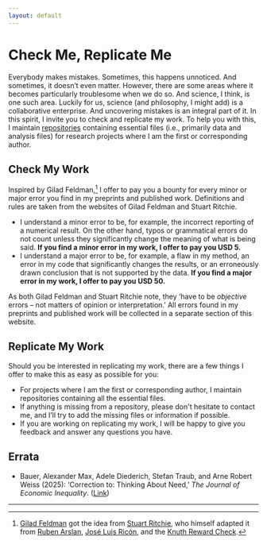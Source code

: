 ```yaml
---
layout: default
---
```


# Check Me, Replicate Me

Everybody makes mistakes. Sometimes, this happens unnoticed. And sometimes, it doesn’t even matter. However, there are some areas where it becomes particularly troublesome when we do so. And science, I think, is one such area. Luckily for us, science (and philosophy, I might add) is a collaborative enterprise. And uncovering mistakes is an integral part of it. In this spirit, I invite you to check and replicate my work. To help you with this, I maintain [repositories](./repositories.md) containing essential files (i.e., primarily data and analysis files) for research projects where I am the first or corresponding author.

## Check My Work

Inspired by Gilad Feldman,[^1] I offer to pay you a bounty for every minor or major error you find in my preprints and published work. Definitions and rules are taken from the websites of Gilad Feldman and Stuart Ritchie.

+ I understand a minor error to be, for example, the incorrect reporting of a numerical result. On the other hand, typos or grammatical errors do not count unless they significantly change the meaning of what is being said. __If you find a minor error in my work, I offer to pay you USD 5.__
+ I understand a major error to be, for example, a flaw in my method, an error in my code that significantly changes the results, or an erroneously drawn conclusion that is not supported by the data. __If you find a major error in my work, I offer to pay you USD 50.__

As both Gilad Feldman and Stuart Ritchie note, they ‘have to be _objective_ errors – not matters of opinion or interpretation.’ All errors found in my preprints and published work will be collected in a separate section of this website.

## Replicate My Work

Should you be interested in replicating my work, there are a few things I offer to make this as easy as possible for you:

+ For projects where I am the first or corresponding author, I maintain repositories containing all the essential files.
+ If anything is missing from a repository, please don't hesitate to contact me, and I’ll try to add the missing files or information if possible.
+ If you are working on replicating my work, I will be happy to give you feedback and answer any questions you have.

[^1]: [Gilad Feldman](https://mgto.org/check-me-replicate-me/) got the idea from [Stuart Ritchie](https://www.sciencefictions.org/corrections), who himself adapted it from [Ruben Arslan](https://tellmeimwrong.formr.org/), [José Luis Ricón](https://nintil.com/prove-wrong-get-money), and the [Knuth Reward Check](https://en.wikipedia.org/wiki/Knuth_reward_check).

## Errata

+ Bauer, Alexander Max, Adele Diederich, Stefan Traub, and Arne Robert Weiss (2025): ‘Correction to: Thinking About Need,’ _The Journal of Economic Inequality_. ([Link](https://link.springer.com/article/10.1007/s10888-025-09711-7))

***
